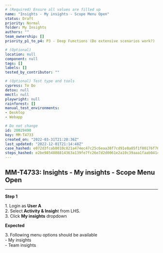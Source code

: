 ```yaml
---
# (Required) Ensure all values are filled up
name: "Insights - My insights - Scope Menu Open"
status: Draft
priority: Normal
folder: My Insights
authors: ""
team_ownership: []
priority_p1_to_p4: P3 - Deep Functions (Do extensive scenarios work?)

# (Optional)
location: null
component: null
tags: []
labels: []
tested_by_contributor: ""

# (Optional) Test type and tools
cypress: To Do
detox: null
mmctl: null
playwright: null
rainforest: []
manual_test_environments:
- Desktop
- Webapp

# Do not change
id: 20029490
key: MM-T4733
created_on: "2022-03-31T21:20:36Z"
last_updated: "2022-12-01T21:14:48Z"
case_hashed: e072d3fcab8010c821a474ec47c25c6eaa38f7cd91e8a05f1f80176f76b94875b94741fed700af345626be6b31aafaf2
steps_hashed: e2be9854808814363a139fe7fc26e7d2d0061e2a10c39aaa1faab04142741edb9ab208d4713cc1439c13628dbaf61bc7
---
```


<!-- (Auto-generated) Based on frontmatter's "key" and "name" -->

## MM-T4733: Insights - My insights - Scope Menu Open

---

**Step 1**

1\. Login as **User A**\
2\. Select **Activity & Insigh**t from LHS.\
3\. Click **My insights** dropdown

**Expected**

3\. Following menu options should be available\
\- My insights\
\- Team insights
